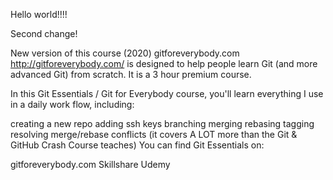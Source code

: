 Hello world!!!!

Second change!

New version of this course (2020)
gitforeverybody.com
http://gitforeverybody.com/ is designed to help people learn Git (and more advanced Git) from scratch. It is a 3 hour premium course.

In this Git Essentials / Git for Everybody course, you'll learn everything I use in a daily work flow, including:

creating a new repo
adding ssh keys
branching
merging
rebasing
tagging
resolving merge/rebase conflicts
(it covers A LOT more than the Git & GitHub Crash Course teaches)
You can find Git Essentials on:

gitforeverybody.com
Skillshare
Udemy
